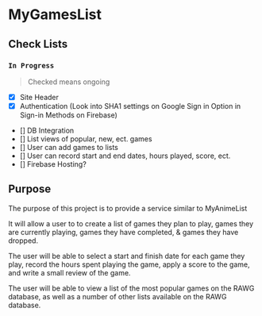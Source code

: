 # MyGamesList

## Check Lists

### `In Progress`

> Checked means ongoing

- [x] Site Header
- [x] Authentication (Look into SHA1 settings on Google Sign in Option in Sign-in Methods on Firebase)
- [] DB Integration
- [] List views of popular, new, ect. games
- [] User can add games to lists
- [] User can record start and end dates, hours played, score, ect.
- [] Firebase Hosting?

## Purpose

The purpose of this project is to provide a service similar to MyAnimeList

It will allow a user to to create a list of games they plan to play, games they are currently playing, games they have completed, & games they have dropped.

The user will be able to select a start and finish date for each game they play, record the hours spent playing the game, apply a score to the game, and write a small review of the game.

The user will be able to view a list of the most popular games on the RAWG database, as well as a number of other lists available on the RAWG database.
